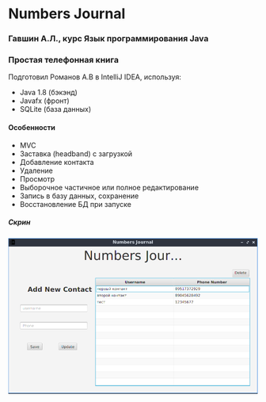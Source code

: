 # Numbers Journal
### Гавшин А.Л., курс Язык программирования Java ###
### Простая телефонная книга ###
Подготовил Романов А.В в IntelliJ IDEA, используя:
   * Java 1.8 (бэкэнд)
   * Javafx (фронт)
   * SQLite (база данных)

#### Особенности  #### 
   * MVC
   * Заставка (headband) с загрузкой
   * Добавление контакта
   * Удаление
   * Просмотр
   * Выборочное частичное или полное редактирование
   * Запись в базу данных, сохранение
   * Восстановление БД при запуске

##### Скрин ##### 

![Screenshot](src/resources/drawable/screenshot.png?raw=true "Screenshot")

